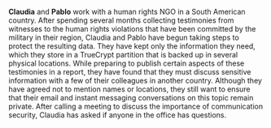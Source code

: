 **Claudia** and **Pablo** work with a human rights NGO in a South American country. After spending several months collecting testimonies from witnesses to the human rights violations that have been committed by the military in their region, Claudia and Pablo have begun taking steps to protect the resulting data. They have kept only the information they need, which they store in a TrueCrypt partition that is backed up in several physical locations. While preparing to publish certain aspects of these testimonies in a report, they have found that they must discuss sensitive information with a few of their colleagues in another country. Although they have agreed not to mention names or locations, they still want to ensure that their email and instant messaging conversations on this topic remain private. After calling a meeting to discuss the importance of communication security, Claudia has asked if anyone in the office has questions.
